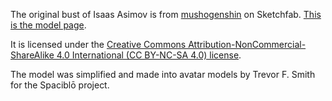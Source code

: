 
The original bust of Isaas Asimov is from [mushogenshin](https://sketchfab.com/mushogenshin) on Sketchfab. [This is the model page](https://sketchfab.com/models/da8ba43e7ebd4f7bb715ce70951d3235).

It is licensed under the [Creative Commons Attribution-NonCommercial-ShareAlike 4.0 International (CC BY-NC-SA 4.0) license](https://creativecommons.org/licenses/by-nc-sa/4.0/).

The model was simplified and made into avatar models by Trevor F. Smith for the Spaciblō project.

